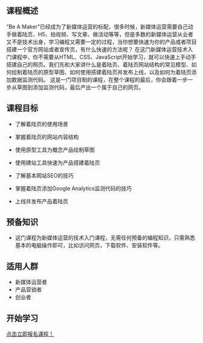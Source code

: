 ## 课程概述

“Be A Maker”已经成为了新媒体运营的标配，很多时候，新媒体运营需要自己动手做着陆页、H5、拍视频、写文章、做活动等等，但是多数的新媒体运营从业者又不是技术出身，学习编程又需要一定的过程，当你想要快速为你的产品或者项目搭建一个官方网站或者宣传页，有什么快速的方法呢？
在这门新媒体运营技术入门课程中，你不需要从HTML、CSS、JavaScript开始学习，就可以快速上手动手搭建自己的网页。我们先和大家讲什么是着陆页、着陆页网站结构的常见模型、如何绘制着陆页的原型草图、如何使用搭建着陆页并发布上线，以及如何为着陆页添加数据监测代码。
这是一门项目制的课程，在整个课程的最后，你会跟着一步一步从草图到添加监测代码，最后产出一个属于自己的网页。

## 课程目标

- 了解着陆页的使用场景
- 掌握着陆页的网站内容结构


- 使用原型工具为概念产品绘制草图
- 使用建站工具快速为产品搭建着陆页


- 了解基本网站SEO的技巧


- 掌握着陆页添加Google Analytics监测代码的技巧
- 上线并发布产品着陆页

## 预备知识

- 这门课程为新媒体运营的技术入门课程，无需任何预备的编程知识，只需熟悉基本的电脑操作即可，比如访问网页，下载软件、安装软件等。

## 适用人群

- 新媒体运营者
- 产品营销者
- 创业者

## 开始学习

[点击立即报名课程！](http://learn.bpteach.com/course/285)